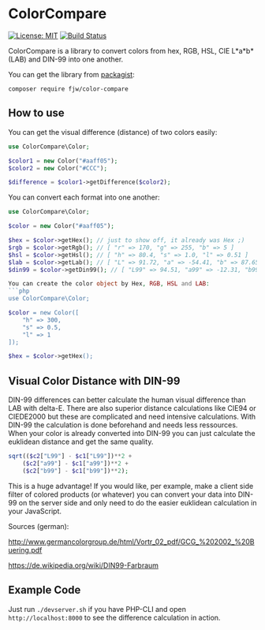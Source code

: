 # ColorCompare


[![License: MIT](https://img.shields.io/badge/License-MIT-yellow.svg)](https://opensource.org/licenses/MIT)
[![Build Status](https://travis-ci.com/fjw/ColorCompare.svg?branch=master)](https://travis-ci.com/fjw/ColorCompare)

ColorCompare is a library to convert colors from hex, RGB, HSL, CIE L\*a\*b\* (LAB) and DIN-99 into one another.


You can get the library from [packagist](https://packagist.org/packages/fjw/color-compare):
```
composer require fjw/color-compare
```

## How to use

You can get the visual difference (distance) of two colors easily:
```php
use ColorCompare\Color;

$color1 = new Color("#aaff05");
$color2 = new Color("#CCC");

$difference = $color1->getDifference($color2);
```

You can convert each format into one another:
```php
use ColorCompare\Color;

$color = new Color("#aaff05");

$hex = $color->getHex(); // just to show off, it already was Hex ;)
$rgb = $color->getRgb(); // [ "r" => 170, "g" => 255, "b" => 5 ]
$hsl = $color->getHsl(); // [ "h" => 80.4, "s" => 1.0, "l" => 0.51 ]
$lab = $color->getLab(); // [ "L" => 91.72, "a" => -54.41, "b" => 87.65 ]
$din99 = $color->getDin99(); // [ "L99" => 94.51, "a99" => -12.31, "b99" => 30.39 ]```

You can create the color object by Hex, RGB, HSL and LAB:
```php
use ColorCompare\Color;

$color = new Color([
    "h" => 300,
    "s" => 0.5,
    "l" => 1 
]);

$hex = $color->getHex();
```

## Visual Color Distance with DIN-99
DIN-99 differences can better calculate the human visual difference than LAB with delta-E. There are also superior distance calculations like CIE94 or CIEDE2000 but these are complicated and need intensive calculations.
With DIN-99 the calculation is done beforehand and needs less ressources. When your color is already converted into DIN-99 you can just calculate the euklidean distance and get the same quality.

```php
sqrt(($c2["L99"] - $c1["L99"])**2 +
    ($c2["a99"] - $c1["a99"])**2 +
    ($c2["b99"] - $c1["b99"])**2);
``` 

This is a huge advantage! If you would like, per example, make a client side filter of colored products (or whatever) you can convert your data into DIN-99 on the server side and only need to do the easier euklidean calculation in your JavaScript.

Sources (german):

http://www.germancolorgroup.de/html/Vortr_02_pdf/GCG_%202002_%20Buering.pdf

https://de.wikipedia.org/wiki/DIN99-Farbraum

## Example Code
Just run ```./devserver.sh``` if you have PHP-CLI and open ```http://localhost:8000``` to see the difference calculation in action.
